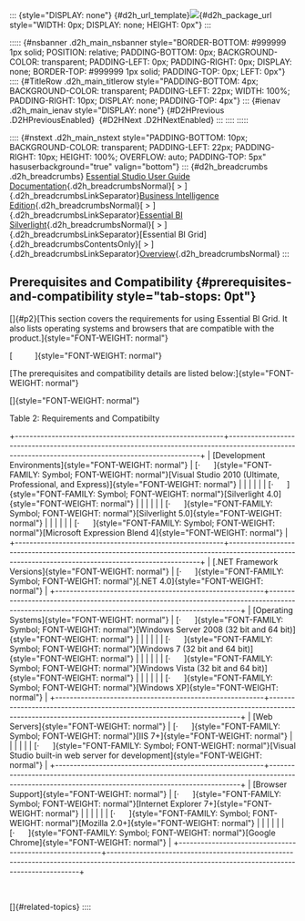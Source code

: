 ::: {style="DISPLAY: none"}
[](ms-xhelp:///?Id=d2h_url_template){#d2h_url_template}![](!package_url!){#d2h_package_url style="WIDTH: 0px; DISPLAY: none; HEIGHT: 0px"}
:::

::::: {#nsbanner .d2h_main_nsbanner style="BORDER-BOTTOM: #999999 1px solid; POSITION: relative; PADDING-BOTTOM: 0px; BACKGROUND-COLOR: transparent; PADDING-LEFT: 0px; PADDING-RIGHT: 0px; DISPLAY: none; BORDER-TOP: #999999 1px solid; PADDING-TOP: 0px; LEFT: 0px"}
:::: {#TitleRow .d2h_main_titlerow style="PADDING-BOTTOM: 4px; BACKGROUND-COLOR: transparent; PADDING-LEFT: 22px; WIDTH: 100%; PADDING-RIGHT: 10px; DISPLAY: none; PADDING-TOP: 4px"}
::: {#ienav .d2h_main_ienav style="DISPLAY: none"}
[](ms-xhelp:///?Id=e6945f2d-eaf2-4bca-87ab-f26e03b96433){#D2HPrevious .D2HPreviousEnabled}  [](ms-xhelp:///?Id=68dc3777-1176-47c1-bf8e-c76e87bce84e){#D2HNext .D2HNextEnabled}
:::
::::
:::::

:::: {#nstext .d2h_main_nstext style="PADDING-BOTTOM: 10px; BACKGROUND-COLOR: transparent; PADDING-LEFT: 22px; PADDING-RIGHT: 10px; HEIGHT: 100%; OVERFLOW: auto; PADDING-TOP: 5px" hasuserbackground="true" valign="bottom"}
::: {#d2h_breadcrumbs .d2h_breadcrumbs}
[Essential Studio User Guide Documentation](ms-xhelp:///?Id=12457748-09e3-4d74-a240-8e049cedf030){.d2h_breadcrumbsNormal}[ \> ]{.d2h_breadcrumbsLinkSeparator}[Business Intelligence Edition](ms-xhelp:///?Id=fdf33dd8-62b2-47b9-ad7b-fc50e590bca5){.d2h_breadcrumbsNormal}[ \> ]{.d2h_breadcrumbsLinkSeparator}[Essential BI Silverlight](ms-xhelp:///?Id=c006b39c-6aa2-4637-b7de-3e7b6cb3f9f9){.d2h_breadcrumbsNormal}[ \> ]{.d2h_breadcrumbsLinkSeparator}[Essential BI Grid]{.d2h_breadcrumbsContentsOnly}[ \> ]{.d2h_breadcrumbsLinkSeparator}[Overview](ms-xhelp:///?Id=42543854-d9f2-4941-89af-f9b3a8452ed1){.d2h_breadcrumbsNormal}
:::

## Prerequisites and Compatibility {#prerequisites-and-compatibility style="tab-stops: 0pt"}

[]{#p2}[This section covers the requirements for using Essential BI Grid. It also lists operating systems and browsers that are compatible with the product.]{style="FONT-WEIGHT: normal"}

[          ]{style="FONT-WEIGHT: normal"}

[The prerequisites and compatibility details are listed below:]{style="FONT-WEIGHT: normal"}

[]{style="FONT-WEIGHT: normal"} 

Table 2: Requirements and Compatibilty

+---------------------------------------------------------+----------------------------------------------------------------------------------------------------------------------------------------------------+
| [Development Environments]{style="FONT-WEIGHT: normal"} | [·      ]{style="FONT-FAMILY: Symbol; FONT-WEIGHT: normal"}[Visual Studio 2010 (Ultimate, Professional, and Express)]{style="FONT-WEIGHT: normal"} |
|                                                         |                                                                                                                                                    |
|                                                         | [·      ]{style="FONT-FAMILY: Symbol; FONT-WEIGHT: normal"}[Silverlight 4.0]{style="FONT-WEIGHT: normal"}                                          |
|                                                         |                                                                                                                                                    |
|                                                         | [·      ]{style="FONT-FAMILY: Symbol; FONT-WEIGHT: normal"}[Silverlight 5.0]{style="FONT-WEIGHT: normal"}                                          |
|                                                         |                                                                                                                                                    |
|                                                         | [·      ]{style="FONT-FAMILY: Symbol; FONT-WEIGHT: normal"}[Microsoft Expression Blend 4]{style="FONT-WEIGHT: normal"}                             |
+---------------------------------------------------------+----------------------------------------------------------------------------------------------------------------------------------------------------+
| [.NET Framework Versions]{style="FONT-WEIGHT: normal"}  | [·      ]{style="FONT-FAMILY: Symbol; FONT-WEIGHT: normal"}[.NET 4.0]{style="FONT-WEIGHT: normal"}                                                 |
+---------------------------------------------------------+----------------------------------------------------------------------------------------------------------------------------------------------------+
| [Operating Systems]{style="FONT-WEIGHT: normal"}        | [·      ]{style="FONT-FAMILY: Symbol; FONT-WEIGHT: normal"}[Windows Server 2008 (32 bit and 64 bit)]{style="FONT-WEIGHT: normal"}                  |
|                                                         |                                                                                                                                                    |
|                                                         | [·      ]{style="FONT-FAMILY: Symbol; FONT-WEIGHT: normal"}[Windows 7 (32 bit and 64 bit)]{style="FONT-WEIGHT: normal"}                            |
|                                                         |                                                                                                                                                    |
|                                                         | [·      ]{style="FONT-FAMILY: Symbol; FONT-WEIGHT: normal"}[Windows Vista (32 bit and 64 bit)]{style="FONT-WEIGHT: normal"}                        |
|                                                         |                                                                                                                                                    |
|                                                         | [·      ]{style="FONT-FAMILY: Symbol; FONT-WEIGHT: normal"}[Windows XP]{style="FONT-WEIGHT: normal"}                                               |
+---------------------------------------------------------+----------------------------------------------------------------------------------------------------------------------------------------------------+
| [Web Servers]{style="FONT-WEIGHT: normal"}              | [·      ]{style="FONT-FAMILY: Symbol; FONT-WEIGHT: normal"}[IIS 7+]{style="FONT-WEIGHT: normal"}                                                   |
|                                                         |                                                                                                                                                    |
|                                                         | [·      ]{style="FONT-FAMILY: Symbol; FONT-WEIGHT: normal"}[Visual Studio built-in web server for development]{style="FONT-WEIGHT: normal"}        |
+---------------------------------------------------------+----------------------------------------------------------------------------------------------------------------------------------------------------+
| [Browser Support]{style="FONT-WEIGHT: normal"}          | [·      ]{style="FONT-FAMILY: Symbol; FONT-WEIGHT: normal"}[Internet Explorer 7+]{style="FONT-WEIGHT: normal"}                                     |
|                                                         |                                                                                                                                                    |
|                                                         | [·      ]{style="FONT-FAMILY: Symbol; FONT-WEIGHT: normal"}[Mozilla 2.0+]{style="FONT-WEIGHT: normal"}                                             |
|                                                         |                                                                                                                                                    |
|                                                         | [·      ]{style="FONT-FAMILY: Symbol; FONT-WEIGHT: normal"}[Google Chrome]{style="FONT-WEIGHT: normal"}                                            |
+---------------------------------------------------------+----------------------------------------------------------------------------------------------------------------------------------------------------+

 

[]{#related-topics}
::::
